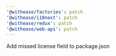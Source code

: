```yaml
---
'@withease/factories': patch
'@withease/i18next': patch
'@withease/redux': patch
'@withease/web-api': patch
---
```


Add missed license field to package.json
